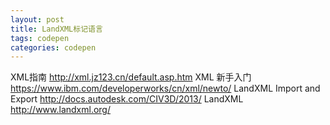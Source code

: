 ```yaml
---
layout: post
title: LandXML标记语言    
tags: codepen
categories: codepen
---
```


XML指南
http://xml.jz123.cn/default.asp.htm
XML 新手入门
https://www.ibm.com/developerworks/cn/xml/newto/
LandXML Import and Export
http://docs.autodesk.com/CIV3D/2013/
LandXML
http://www.landxml.org/